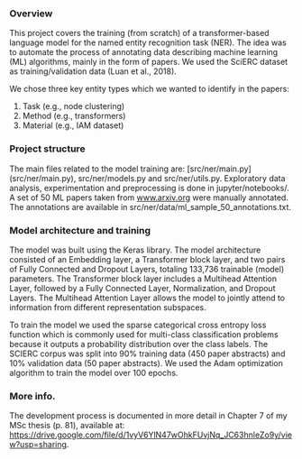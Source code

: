 ### Overview

This project covers the training (from scratch) of a transformer-based language model for the named entity recognition task (NER). 
The idea was to automate the process of annotating data describing machine learning (ML) algorithms, mainly in the form of papers.
We used the SciERC dataset as training/validation data (Luan et al., 2018).

We chose three key entity types which we wanted to identify in the papers: 

1. Task (e.g., node clustering)
2. Method (e.g., transformers)
3. Material (e.g., IAM dataset)

### Project structure

The main files related to the model training are: [src/ner/main.py] (src/ner/main.py), src/ner/models.py and src/ner/utils.py.
Exploratory data analysis, experimentation and preprocessing is done in jupyter/notebooks/.
A set of 50 ML papers taken from www.arxiv.org were manually annotated. The annotations are available in src/ner/data/ml_sample_50_annotations.txt.


### Model architecture and training

The model was built using the Keras library. The model architecture consisted of an Embedding layer, a Transformer block layer, and two pairs
of Fully Connected and Dropout Layers, totaling 133,736 trainable (model) parameters. The Transformer block layer includes a Multihead Attention Layer, followed by a Fully
Connected Layer, Normalization, and Dropout Layers. The Multihead Attention Layer allows the model to jointly attend to information from different representation subspaces.

To train the model we used the sparse categorical cross entropy loss function which
is commonly used for multi-class classification problems because it outputs a probability
distribution over the class labels. The SCIERC corpus was split into 90% training data
(450 paper abstracts) and 10% validation data (50 paper abstracts). We used the Adam
optimization algorithm to train the model over 100 epochs.

### More info.

The development process is documented in more detail in Chapter 7 of my MSc thesis (p. 81), available at: https://drive.google.com/file/d/1vyV6YlN47wOhkFUvjNq_JC63hnleZo9y/view?usp=sharing.
